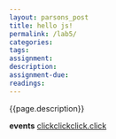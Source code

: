 ```yaml
---  
layout: parsons_post  
title: hello js!
permalink: /lab5/  
categories:   
tags:  
assignment: 
description: 
assignment-due: 
readings: 
---  
```


{{page.description}}

**events**
[clickclickclick.click](https://clickclickclick.click)



